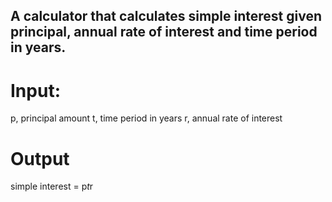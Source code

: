 ## A calculator that calculates simple interest given principal, annual rate of interest and time period in years.

# Input:
   p, principal amount
   t, time period in years
   r, annual rate of interest
# Output
   simple interest = p*t*r
